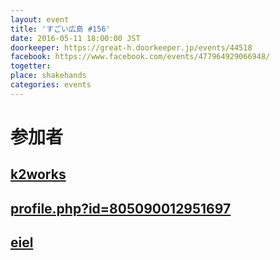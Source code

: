 ```yaml
---
layout: event
title: 'すごい広島 #156'
date: 2016-05-11 18:00:00 JST
doorkeeper: https://great-h.doorkeeper.jp/events/44518
facebook: https://www.facebook.com/events/477964929066948/
togetter:
place: shakehands
categories: events
---
```


# 参加者


## [k2works](https://github.com/k2works)


## [profile.php?id=805090012951697](http://www.facebook.com/profile.php?id=805090012951697)


## [eiel](http://eiel.info/)
